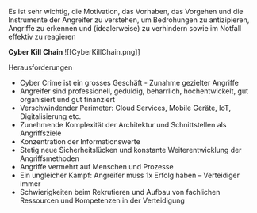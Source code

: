 Es ist sehr wichtig, die Motivation, das Vorhaben, das Vorgehen und die Instrumente der Angreifer zu verstehen, um Bedrohungen zu antizipieren, Angriffe zu erkennen und (idealerweise) zu verhindern sowie im Notfall effektiv zu reagieren

**Cyber Kill Chain**
![[CyberKillChain.png]]

Herausforderungen
* Cyber Crime ist ein grosses Geschäft - Zunahme gezielter Angriffe
* Angreifer sind professionell, geduldig, beharrlich, hochentwickelt, gut organisiert und gut finanziert
* Verschwindender Perimeter: Cloud Services, Mobile Geräte, IoT, Digitalisierung etc.
* Zunehmende Komplexität der Architektur und Schnittstellen als Angriffsziele
* Konzentration der Informationswerte
* Stetig neue Sicherheitslücken und konstante Weiterentwicklung der Angriffsmethoden
* Angriffe vermehrt auf Menschen und Prozesse
* Ein ungleicher Kampf: Angreifer muss 1x Erfolg haben – Verteidiger immer
* Schwierigkeiten beim Rekrutieren und Aufbau von fachlichen Ressourcen und Kompetenzen in der Verteidigung